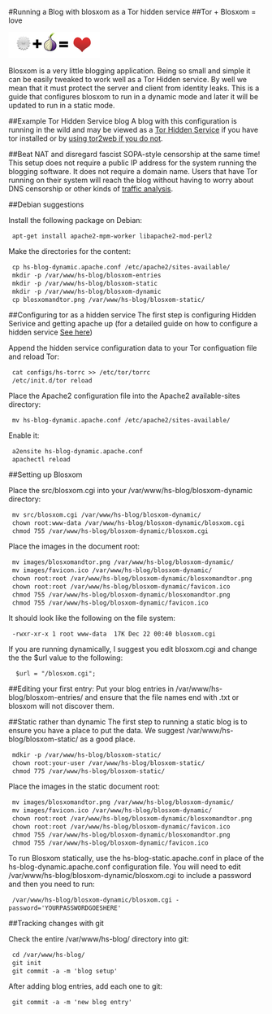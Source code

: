 #Running a Blog with blosxom as a Tor hidden service
##Tor + Blosxom = love

![](https://github.com/ioerror/Hidden-Blog/raw/master/images/blosxomandtor.png)

Blosxom is a very little blogging application. Being so small
and simple it can be easily tweaked to work well as a Tor Hidden
service. By well we mean that it must protect the server and client
from identity leaks. This is a guide that configures blosxom to run
in a dynamic mode and later it will be updated to run in a static mode.

##Example Tor Hidden Service blog
A blog with this configuration is running in the wild and may be viewed as a
<a href="http://cxoz72fgevhfgitm.onion/">Tor Hidden Service</a> if you have tor
installed or by <a href="https://cxoz72fgevhfgitm.tor2web.org/">using tor2web
if you do not</a>.

##Beat NAT and disregard fascist SOPA-style censorship at the same time!
This setup does not require a public IP address for the system running the
blogging software. It does not require a domain name. Users that have Tor
running on their system will reach the blog without having to worry about DNS
censorship or other kinds of <a
href="https://en.wikipedia.org/wiki/Traffic_analysis">traffic analysis</a>.

##Debian suggestions

Install the following package on Debian:

     apt-get install apache2-mpm-worker libapache2-mod-perl2

Make the directories for the content:

     cp hs-blog-dynamic.apache.conf /etc/apache2/sites-available/
     mkdir -p /var/www/hs-blog/blosxom-entries
     mkdir -p /var/www/hs-blog/blosxom-static
     mkdir -p /var/www/hs-blog/blosxom-dynamic
     cp blosxomandtor.png /var/www/hs-blog/blosxom-static/

##Configuring tor as a hidden service</h3>
The first step is configuring Hidden Serivice and getting apache up (for a 
detailed guide on how to configure a hidden service 
<a href="http://www.torproject.org/docs/tor-hidden-service.html.en">See here</a>)

Append the hidden service configuration data to your Tor configuation file and
reload Tor:

     cat configs/hs-torrc >> /etc/tor/torrc
     /etc/init.d/tor reload

Place the Apache2 configuration file into the Apache2 available-sites
directory:

     mv hs-blog-dynamic.apache.conf /etc/apache2/sites-available/

Enable it:

     a2ensite hs-blog-dynamic.apache.conf
     apachectl reload

##Setting up Blosxom

Place the src/blosxom.cgi into your /var/www/hs-blog/blosxom-dynamic directory:

     mv src/blosxom.cgi /var/www/hs-blog/blosxom-dynamic/
     chown root:www-data /var/www/hs-blog/blosxom-dynamic/blosxom.cgi
     chmod 755 /var/www/hs-blog/blosxom-dynamic/blosxom.cgi

Place the images in the document root:

     mv images/blosxomandtor.png /var/www/hs-blog/blosxom-dynamic/
     mv images/favicon.ico /var/www/hs-blog/blosxom-dynamic/
     chown root:root /var/www/hs-blog/blosxom-dynamic/blosxomandtor.png
     chown root:root /var/www/hs-blog/blosxom-dynamic/favicon.ico
     chmod 755 /var/www/hs-blog/blosxom-dynamic/blosxomandtor.png
     chmod 755 /var/www/hs-blog/blosxom-dynamic/favicon.ico

It should look like the following on the file system:

     -rwxr-xr-x 1 root www-data  17K Dec 22 00:40 blosxom.cgi

If you are running dynamically, I suggest you edit blosxom.cgi and change the
the $url value to the following:

      $url = "/blosxom.cgi";

##Editing your first entry:
Put your blog entries in /var/www/hs-blog/blosxom-entries/ and ensure that the
file names end with .txt or blosxom will not discover them.

##Static rather than dynamic
The first step to running a static blog is to ensure you have a place to put
the data. We suggest /var/www/hs-blog/blosxom-static/ as a good place.

     mdkir -p /var/www/hs-blog/blosxom-static/
     chown root:your-user /var/www/hs-blog/blosxom-static/
     chmod 775 /var/www/hs-blog/blosxom-static/

Place the images in the static document root:

     mv images/blosxomandtor.png /var/www/hs-blog/blosxom-dynamic/
     mv images/favicon.ico /var/www/hs-blog/blosxom-dynamic/
     chown root:root /var/www/hs-blog/blosxom-dynamic/blosxomandtor.png
     chown root:root /var/www/hs-blog/blosxom-dynamic/favicon.ico
     chmod 755 /var/www/hs-blog/blosxom-dynamic/blosxomandtor.png
     chmod 755 /var/www/hs-blog/blosxom-dynamic/favicon.ico

To run Blosxom statically, use the hs-blog-static.apache.conf in place of the
hs-blog-dynamic.apache.conf configuration file. You will need to edit
/var/www/hs-blog/blosxom-dynamic/blosxom.cgi to include a password and then you
need to run:

     /var/www/hs-blog/blosxom-dynamic/blosxom.cgi -password='YOURPASSWORDGOESHERE'

##Tracking changes with git

Check the entire /var/www/hs-blog/ directory into git:

     cd /var/www/hs-blog/
     git init
     git commit -a -m 'blog setup'

After adding blog entries, add each one to git:

     git commit -a -m 'new blog entry'

